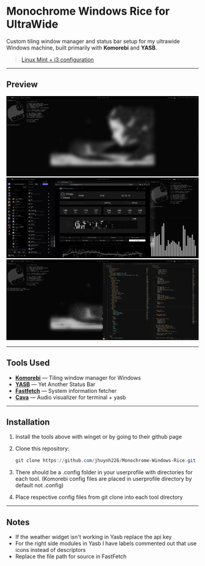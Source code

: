 # Monochrome Windows Rice for UltraWide

Custom tiling window manager and status bar setup for my ultrawide Windows machine, built primarily with **Komorebi** and **YASB**.

> [Linux Mint + i3 configuration](https://github.com/jhuynh226/Monochrome-Dots-i3)

---

## Preview
![Full Terminal View](./Screenshots/Full%20Screen%20Terminal%20Photo.png)
![Media Browsing](./Screenshots/Media%20Browsing.png)
![Terminal + VSCode](./Screenshots/Terminal%20+%20VsCode.png)

---

## Tools Used
- **[Komorebi](https://github.com/LGUG2Z/komorebi)** — Tiling window manager for Windows  
- **[YASB](https://github.com/amnweb/yasb)** — Yet Another Status Bar  
- **[Fastfetch](https://github.com/fastfetch-cli/fastfetch)** — System information fetcher  
- **[Cava](https://github.com/karlstav/cava)** — Audio visualizer for terminal + yasb

---

## Installation
1. Install the tools above with winget or by going to their github page

2. Clone this repository: 
   ```powershell
   git clone https://github.com/jhuynh226/Monochrome-Windows-Rice.git

3. There should be a .config folder in your userprofile with directories for each tool. (Komorebi config files are placed in userprofile directory by default not .config)

4. Place respective config files from git clone into each tool directory

---

## Notes
- If the weather widget isn't working in Yasb replace the api key
- For the right side modules in Yasb I have labels commented out that use icons instead of descriptors
- Replace the file path for source in FastFetch